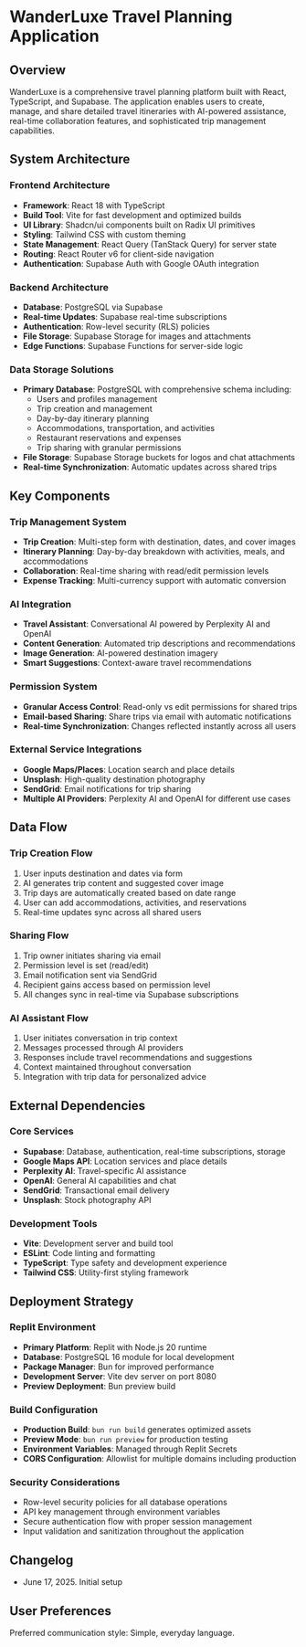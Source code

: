 # WanderLuxe Travel Planning Application

## Overview
WanderLuxe is a comprehensive travel planning platform built with React, TypeScript, and Supabase. The application enables users to create, manage, and share detailed travel itineraries with AI-powered assistance, real-time collaboration features, and sophisticated trip management capabilities.

## System Architecture

### Frontend Architecture
- **Framework**: React 18 with TypeScript
- **Build Tool**: Vite for fast development and optimized builds
- **UI Library**: Shadcn/ui components built on Radix UI primitives
- **Styling**: Tailwind CSS with custom theming
- **State Management**: React Query (TanStack Query) for server state
- **Routing**: React Router v6 for client-side navigation
- **Authentication**: Supabase Auth with Google OAuth integration

### Backend Architecture
- **Database**: PostgreSQL via Supabase
- **Real-time Updates**: Supabase real-time subscriptions
- **Authentication**: Row-level security (RLS) policies
- **File Storage**: Supabase Storage for images and attachments
- **Edge Functions**: Supabase Functions for server-side logic

### Data Storage Solutions
- **Primary Database**: PostgreSQL with comprehensive schema including:
  - Users and profiles management
  - Trip creation and management
  - Day-by-day itinerary planning
  - Accommodations, transportation, and activities
  - Restaurant reservations and expenses
  - Trip sharing with granular permissions
- **File Storage**: Supabase Storage buckets for logos and chat attachments
- **Real-time Synchronization**: Automatic updates across shared trips

## Key Components

### Trip Management System
- **Trip Creation**: Multi-step form with destination, dates, and cover images
- **Itinerary Planning**: Day-by-day breakdown with activities, meals, and accommodations
- **Collaboration**: Real-time sharing with read/edit permission levels
- **Expense Tracking**: Multi-currency support with automatic conversion

### AI Integration
- **Travel Assistant**: Conversational AI powered by Perplexity AI and OpenAI
- **Content Generation**: Automated trip descriptions and recommendations
- **Image Generation**: AI-powered destination imagery
- **Smart Suggestions**: Context-aware travel recommendations

### Permission System
- **Granular Access Control**: Read-only vs edit permissions for shared trips
- **Email-based Sharing**: Share trips via email with automatic notifications
- **Real-time Synchronization**: Changes reflected instantly across all users

### External Service Integrations
- **Google Maps/Places**: Location search and place details
- **Unsplash**: High-quality destination photography
- **SendGrid**: Email notifications for trip sharing
- **Multiple AI Providers**: Perplexity AI and OpenAI for different use cases

## Data Flow

### Trip Creation Flow
1. User inputs destination and dates via form
2. AI generates trip content and suggested cover image
3. Trip days are automatically created based on date range
4. User can add accommodations, activities, and reservations
5. Real-time updates sync across all shared users

### Sharing Flow
1. Trip owner initiates sharing via email
2. Permission level is set (read/edit)
3. Email notification sent via SendGrid
4. Recipient gains access based on permission level
5. All changes sync in real-time via Supabase subscriptions

### AI Assistant Flow
1. User initiates conversation in trip context
2. Messages processed through AI providers
3. Responses include travel recommendations and suggestions
4. Context maintained throughout conversation
5. Integration with trip data for personalized advice

## External Dependencies

### Core Services
- **Supabase**: Database, authentication, real-time subscriptions, storage
- **Google Maps API**: Location services and place details
- **Perplexity AI**: Travel-specific AI assistance
- **OpenAI**: General AI capabilities and chat
- **SendGrid**: Transactional email delivery
- **Unsplash**: Stock photography API

### Development Tools
- **Vite**: Development server and build tool
- **ESLint**: Code linting and formatting
- **TypeScript**: Type safety and development experience
- **Tailwind CSS**: Utility-first styling framework

## Deployment Strategy

### Replit Environment
- **Primary Platform**: Replit with Node.js 20 runtime
- **Database**: PostgreSQL 16 module for local development
- **Package Manager**: Bun for improved performance
- **Development Server**: Vite dev server on port 8080
- **Preview Deployment**: Bun preview build

### Build Configuration
- **Production Build**: `bun run build` generates optimized assets
- **Preview Mode**: `bun run preview` for production testing
- **Environment Variables**: Managed through Replit Secrets
- **CORS Configuration**: Allowlist for multiple domains including production

### Security Considerations
- Row-level security policies for all database operations
- API key management through environment variables
- Secure authentication flow with proper session management
- Input validation and sanitization throughout the application

## Changelog
- June 17, 2025. Initial setup

## User Preferences
Preferred communication style: Simple, everyday language.
